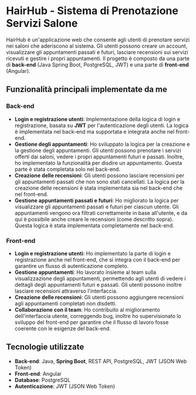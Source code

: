 # HairHub - Sistema di Prenotazione Servizi Salone

HairHub è un'applicazione web che consente agli utenti di prenotare servizi nei saloni che aderiscono al sistema. Gli utenti possono creare un account, visualizzare gli appuntamenti passati e futuri, lasciare recensioni sui servizi ricevuti e gestire i propri appuntamenti. Il progetto è composto da una parte di **back-end** (Java Spring Boot, PostgreSQL, JWT) e una parte di **front-end** (Angular).

## Funzionalità principali implementate da me

### Back-end
- **Login e registrazione utenti**: Implementazione della logica di login e registrazione, basata su **JWT** per l'autenticazione degli utenti. La logica è implementata nel back-end ma supportata e integrata anche nel front-end.
- **Gestione degli appuntamenti**: Ho sviluppato la logica per la creazione e la gestione degli appuntamenti. Gli utenti possono prenotare i servizi offerti dai saloni, vedere i propri appuntamenti futuri e passati. Inoltre, ho implementato la funzionalità per disdire un appuntamento. Questa parte è stata completata solo nel back-end.
- **Creazione delle recensioni**: Gli utenti possono lasciare recensioni per gli appuntamenti passati che non sono stati cancellati. La logica per la creazione delle recensioni è stata implementata sia nel back-end che nel front-end.
- **Gestione appuntamenti passati e futuri**: Ho migliorato la logica per visualizzare gli appuntamenti passati e futuri per ciascun utente. Gli appuntamenti vengono ora filtrati correttamente in base all'utente, e da qui è possibile anche creare le recensioni (come descritto sopra). Questa logica è stata implementata completamente nel back-end.

### Front-end
- **Login e registrazione utenti**: Ho implementato la parte di login e registrazione anche nel front-end, che si integra con il back-end per garantire un flusso di autenticazione completo.
- **Gestione appuntamenti**: Ho lavorato insieme al team sulla visualizzazione degli appuntamenti, permettendo agli utenti di vedere i dettagli degli appuntamenti futuri e passati. Gli utenti possono inoltre lasciare recensioni attraverso l'interfaccia.
- **Creazione delle recensioni**: Gli utenti possono aggiungere recensioni agli appuntamenti completati non disdetti. 
- **Collaborazione con il team**: Ho contribuito al miglioramento dell'interfaccia utente, correggendo bug, inoltre ho supervisionato lo sviluppo del front-end per garantire che il flusso di lavoro fosse coerente con le esigenze del back-end.


## Tecnologie utilizzate

- **Back-end**: Java, **Spring Boot**, REST API, PostgreSQL, JWT (JSON Web Token)
- **Front-end**: Angular
- **Database**: PostgreSQL
- **Autenticazione**: JWT (JSON Web Token)

